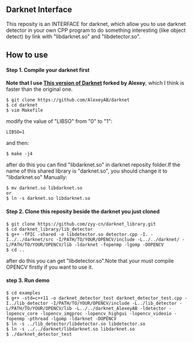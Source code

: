 ## Darknet Interface

This reposity is an INTERFACE for darknet, which allow you to use darknet detector in your own CPP program to do something interesting (like object detect) by link with "libdarknet.so" and "libdetector.so".

## How to use
#### Step 1. Compile your darknet first
**Note that I use [This version of Darknet](https://github.com/AlexeyAB/darknet) forked by Alexey**, which I think is faster than the original one.
```
$ git clone https://github.com/AlexeyAB/darknet
$ cd darknet
$ vim Makefile
```
modify the value of "LIBSO" from "0" to "1":
```
LIBSO=1
```
and then:
```
$ make -j4
```
after do this you can find "libdarknet.so" in darknet reposity folder.If the name of this shared library is "darknet.so", you should change it to "libdarknet.so" Manually:
```
$ mv darknet.so libdarknet.so
or
$ ln -s darknet.so libdarknet.so
```

#### Step 2. Clone this reposity beside the darknet you just cloned
```
$ git clone https://github.com/zyy-cn/darknet_library.git
$ cd darknet_library/lib_detector
$ g++ -fPIC -shared -o libdetector.so detector.cpp -I. -I../../darknet/src -I/PATH/TO/YOUR/OPENCV/include -L../../darknet/ -L/PATH/TO/YOUR/OPENCV/lib -ldarknet -fopenmp -lgomp -DOPENCV
$ cd ..
```
after do this you can get "libdetector.so".Note that your must compile OPENCV firstly if you want to use it.

#### step 3. Run demo
```
$ cd examples
$ g++ -std=c++11 -o darknet_detector_test darknet_detector_test.cpp -I../lib_detector -I/PATH/TO/YOUR/OPENCV/include -L../lib_detector -L/PATH/TO/YOUR/OPENCV/lib -L../../darknet_AlexeyAB -ldetector -lopencv_core -lopencv_imgproc -lopencv_highgui -lopencv_videoio -fopenmp -pthread -lgomp -ldarknet -DOPENCV
$ ln -s ../lib_detector/libdetector.so libdetector.so
$ ln -s ../../darknet/libdarknet.so libdarknet.so
$ ./darknet_detector_test
```
